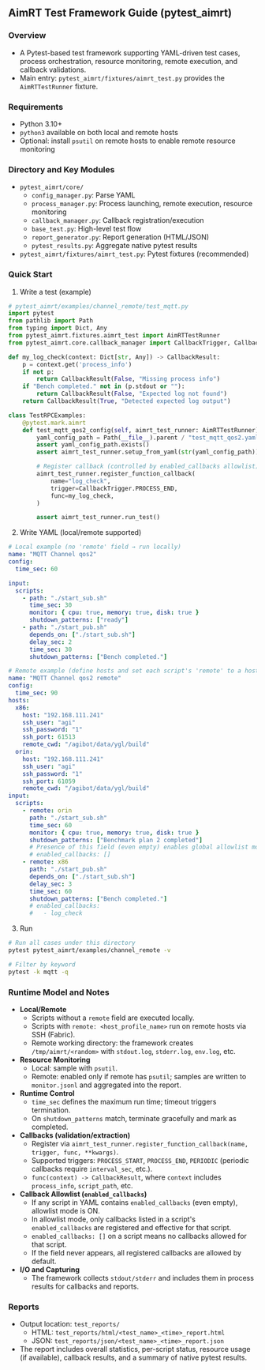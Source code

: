 ## AimRT Test Framework Guide (pytest_aimrt)

### Overview
- A Pytest-based test framework supporting YAML-driven test cases, process orchestration, resource monitoring, remote execution, and callback validations.
- Main entry: `pytest_aimrt/fixtures/aimrt_test.py` provides the `AimRTTestRunner` fixture.

### Requirements
- Python 3.10+
- `python3` available on both local and remote hosts
- Optional: install `psutil` on remote hosts to enable remote resource monitoring

### Directory and Key Modules
- `pytest_aimrt/core/`
  - `config_manager.py`: Parse YAML
  - `process_manager.py`: Process launching, remote execution, resource monitoring
  - `callback_manager.py`: Callback registration/execution
  - `base_test.py`: High-level test flow
  - `report_generator.py`: Report generation (HTML/JSON)
  - `pytest_results.py`: Aggregate native pytest results
- `pytest_aimrt/fixtures/aimrt_test.py`: Pytest fixtures (recommended)

### Quick Start
1) Write a test (example)
```python
# pytest_aimrt/examples/channel_remote/test_mqtt.py
import pytest
from pathlib import Path
from typing import Dict, Any
from pytest_aimrt.fixtures.aimrt_test import AimRTTestRunner
from pytest_aimrt.core.callback_manager import CallbackTrigger, CallbackResult

def my_log_check(context: Dict[str, Any]) -> CallbackResult:
    p = context.get('process_info')
    if not p:
        return CallbackResult(False, "Missing process info")
    if "Bench completed." not in (p.stdout or ""):
        return CallbackResult(False, "Expected log not found")
    return CallbackResult(True, "Detected expected log output")

class TestRPCExamples:
    @pytest.mark.aimrt
    def test_mqtt_qos2_config(self, aimrt_test_runner: AimRTTestRunner):
        yaml_config_path = Path(__file__).parent / "test_mqtt_qos2.yaml"
        assert yaml_config_path.exists()
        assert aimrt_test_runner.setup_from_yaml(str(yaml_config_path))

        # Register callback (controlled by enabled_callbacks allowlist)
        aimrt_test_runner.register_function_callback(
            name="log_check",
            trigger=CallbackTrigger.PROCESS_END,
            func=my_log_check,
        )

        assert aimrt_test_runner.run_test()
```

2) Write YAML (local/remote supported)
```yaml
# Local example (no 'remote' field → run locally)
name: "MQTT Channel qos2"
config:
  time_sec: 60

input:
  scripts:
    - path: "./start_sub.sh"
      time_sec: 30
      monitor: { cpu: true, memory: true, disk: true }
      shutdown_patterns: ["ready"]
    - path: "./start_pub.sh"
      depends_on: ["./start_sub.sh"]
      delay_sec: 2
      time_sec: 30
      shutdown_patterns: ["Bench completed."]
```

```yaml
# Remote example (define hosts and set each script's 'remote' to a host profile name)
name: "MQTT Channel qos2 remote"
config:
  time_sec: 90
hosts:
  x86:
    host: "192.168.111.241"
    ssh_user: "agi"
    ssh_password: "1"
    ssh_port: 61513
    remote_cwd: "/agibot/data/ygl/build"
  orin:
    host: "192.168.111.241"
    ssh_user: "agi"
    ssh_password: "1"
    ssh_port: 61059
    remote_cwd: "/agibot/data/ygl/build"
input:
  scripts:
    - remote: orin
      path: "./start_sub.sh"
      time_sec: 60
      monitor: { cpu: true, memory: true, disk: true }
      shutdown_patterns: ["Benchmark plan 2 completed"]
      # Presence of this field (even empty) enables global allowlist mode
      # enabled_callbacks: []
    - remote: x86
      path: "./start_pub.sh"
      depends_on: ["./start_sub.sh"]
      delay_sec: 3
      time_sec: 60
      shutdown_patterns: ["Bench completed."]
      # enabled_callbacks:
      #   - log_check
```

3) Run
```bash
# Run all cases under this directory
pytest pytest_aimrt/examples/channel_remote -v

# Filter by keyword
pytest -k mqtt -q
```

### Runtime Model and Notes
- **Local/Remote**
  - Scripts without a `remote` field are executed locally.
  - Scripts with `remote: <host_profile_name>` run on remote hosts via SSH (Fabric).
  - Remote working directory: the framework creates `/tmp/aimrt/<random>` with `stdout.log`, `stderr.log`, `env.log`, etc.
- **Resource Monitoring**
  - Local: sample with `psutil`.
  - Remote: enabled only if remote has `psutil`; samples are written to `monitor.jsonl` and aggregated into the report.
- **Runtime Control**
  - `time_sec` defines the maximum run time; timeout triggers termination.
  - On `shutdown_patterns` match, terminate gracefully and mark as completed.
- **Callbacks (validation/extraction)**
  - Register via `aimrt_test_runner.register_function_callback(name, trigger, func, **kwargs)`.
  - Supported triggers: `PROCESS_START`, `PROCESS_END`, `PERIODIC` (periodic callbacks require `interval_sec`, etc.).
  - `func(context) -> CallbackResult`, where `context` includes `process_info`, `script_path`, etc.
- **Callback Allowlist (`enabled_callbacks`)**
  - If any script in YAML contains `enabled_callbacks` (even empty), allowlist mode is ON.
  - In allowlist mode, only callbacks listed in a script's `enabled_callbacks` are registered and effective for that script.
  - `enabled_callbacks: []` on a script means no callbacks allowed for that script.
  - If the field never appears, all registered callbacks are allowed by default.
- **I/O and Capturing**
  - The framework collects `stdout/stderr` and includes them in process results for callbacks and reports.

### Reports
- Output location: `test_reports/`
  - HTML: `test_reports/html/<test_name>_<time>_report.html`
  - JSON: `test_reports/json/<test_name>_<time>_report.json`
- The report includes overall statistics, per-script status, resource usage (if available), callback results, and a summary of native pytest results.